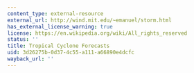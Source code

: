 ```yaml
---
content_type: external-resource
external_url: http://wind.mit.edu/~emanuel/storm.html
has_external_license_warning: true
license: https://en.wikipedia.org/wiki/All_rights_reserved
status: ''
title: Tropical Cyclone Forecasts
uid: 3d26275b-0d37-4c55-a111-a66890e4dcfc
wayback_url: ''
---
```

